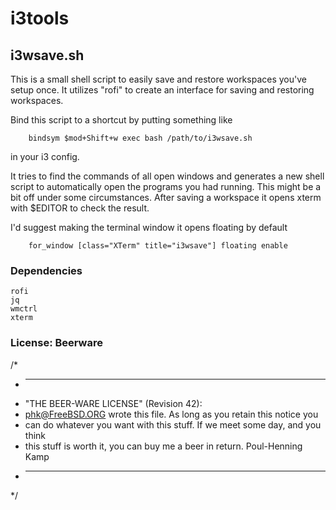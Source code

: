 i3tools
=======

## i3wsave.sh

This is a small shell script to easily save and restore workspaces you've setup once.
It utilizes "rofi" to create an interface for saving and restoring workspaces.

Bind this script to a shortcut by putting something like
```
	bindsym $mod+Shift+w exec bash /path/to/i3wsave.sh
```
in your i3 config.


It tries to find the commands of all open windows and generates a new shell script to automatically open the programs you had running. This might be a bit off under some circumstances. 
After saving a workspace it opens xterm with $EDITOR to check the result. 

I'd suggest making the terminal window it opens floating by default
```
	for_window [class="XTerm" title="i3wsave"] floating enable
```

### Dependencies
	rofi
	jq
	wmctrl
	xterm




### License: Beerware
/*
 * ----------------------------------------------------------------------------
 * "THE BEER-WARE LICENSE" (Revision 42):
 * <phk@FreeBSD.ORG> wrote this file. As long as you retain this notice you
 * can do whatever you want with this stuff. If we meet some day, and you think
 * this stuff is worth it, you can buy me a beer in return. Poul-Henning Kamp
 * ----------------------------------------------------------------------------
 */

